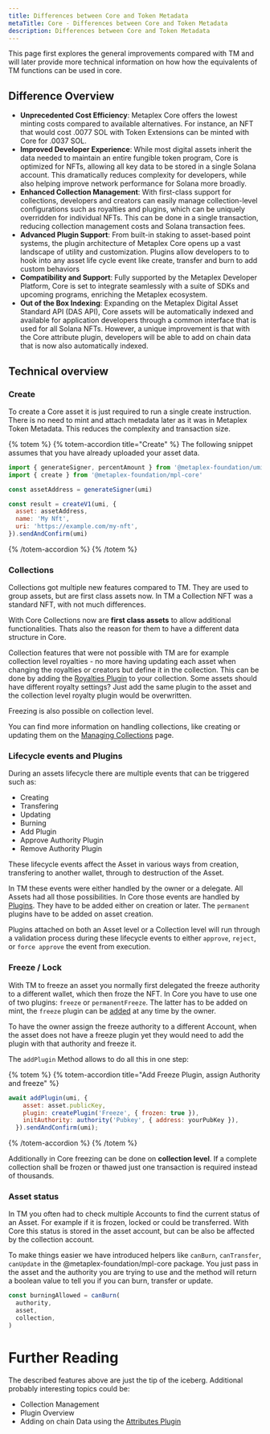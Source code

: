 ```yaml
---
title: Differences between Core and Token Metadata
metaTitle: Core - Differences between Core and Token Metadata
description: Differences between Core and Token Metadata
---
```


This page first explores the general improvements compared with TM and will later provide more technical information on how how the equivalents of TM functions can be used in core.

## Difference Overview
- **Unprecedented Cost Efficiency**: Metaplex Core offers the lowest minting costs compared to available alternatives. For instance, an NFT that would cost .0077 SOL with Token Extensions can be minted with Core for .0037 SOL. 
- **Improved Developer Experience**: While most digital assets inherit the data needed to maintain an entire fungible token program, Core is optimized for NFTs, allowing all key data to be stored in a single Solana account. This dramatically reduces complexity for developers, while also helping improve network performance for Solana more broadly.
- **Enhanced Collection Management**: With first-class support for collections, developers and creators can easily manage collection-level configurations such as royalties and plugins, which can be uniquely overridden for individual NFTs. This can be done in a single transaction, reducing collection management costs and Solana transaction fees.
- **Advanced Plugin Support**: From built-in staking to asset-based point systems, the plugin architecture of Metaplex Core opens up a vast landscape of utility and customization. Plugins allow developers to to hook into any asset life cycle event like create, transfer and burn to add custom behaviors
- **Compatibility and Support**: Fully supported by the Metaplex Developer Platform, Core is set to integrate seamlessly with a suite of SDKs and upcoming programs, enriching the Metaplex ecosystem.
- **Out of the Box Indexing**: Expanding on the Metaplex Digital Asset Standard API (DAS API), Core assets will be automatically indexed and available for application developers through a common interface that is used for all Solana NFTs. However, a unique improvement is that with the Core attribute plugin, developers will be able to add on chain data that is now also automatically indexed.

## Technical overview
### Create
To create a Core asset it is just required to run a single create instruction. There is no need to mint and attach metadata later as it was in Metaplex Token Metadata. This reduces the complexity and transaction size.

{% totem %}
{% totem-accordion title="Create" %}
The following snippet assumes that you have already uploaded your asset data. 
```js
import { generateSigner, percentAmount } from '@metaplex-foundation/umi'
import { create } from '@metaplex-foundation/mpl-core'

const assetAddress = generateSigner(umi)

const result = createV1(umi, {
  asset: assetAddress,
  name: 'My Nft',
  uri: 'https://example.com/my-nft',
}).sendAndConfirm(umi)
```
{% /totem-accordion %}
{% /totem %}

### Collections
Collections got multiple new features compared to TM. They are used to group assets, but are first class assets now. In TM a Collection NFT was a standard NFT, with not much differences.

With Core Collections now are **first class assets** to allow additional functionalities. Thats also the reason for them to have a different data structure in Core.

Collection features that were not possible with TM are for example collection level royalties - no more having updating each asset when changing the royalties or creators but define it in the collection. This can be done by adding the [Royalties Plugin](/core/plugins/royalties) to your collection. Some assets should have different royalty settings? Just add the same plugin to the asset and the collection level royalty plugin would be overwritten. 

Freezing is also possible on collection level.

You can find more information on handling collections, like creating or updating them on the [Managing Collections](/core/collections) page.

### Lifecycle events and Plugins
During an assets lifecycle there are multiple events that can be triggered such as:

- Creating
- Transfering
- Updating
- Burning
- Add Plugin
- Approve Authority Plugin
- Remove Authority Plugin


These lifecycle events affect the Asset in various ways from creation, transfering to another wallet, through to destruction of the Asset. 

In TM these events were either handled by the owner or a delegate. All Assets had all those possibilities. In Core those events are handled by [Plugins](/core/plugins). They have to be added either on creation or later. The `permanent` plugins have to be added on asset creation. 

Plugins attached on both an Asset level or a Collection level will run through a validation process during these lifecycle events to either `approve`, `reject`, or `force approve` the event from execution.

### Freeze / Lock
With TM to freeze an asset you normally first delegated the freeze authority to a different wallet, which then froze the NFT. In Core you have to use one of two plugins: `freeze` or `permanentFreeze`. The latter has to be added on mint, the `freeze` plugin can be [added](/core/plugins/adding-plugins) at any time by the owner.

To have the owner assign the freeze authority to a different Account, when the asset does not have a freeze plugin yet they would need to add the plugin with that authority and freeze it.

The `addPlugin` Method allows to do all this in one step:

{% totem %}
{% totem-accordion title="Add Freeze Plugin, assign Authority and freeze" %}
```js
await addPlugin(umi, {
    asset: asset.publicKey,
    plugin: createPlugin('Freeze', { frozen: true }),
    initAuthority: authority('Pubkey', { address: yourPubKey }),
  }).sendAndConfirm(umi);
```
{% /totem-accordion %}
{% /totem %}

Additionally in Core freezing can be done on **collection level**. If a complete collection shall be frozen or thawed just one transaction is required instead of thousands.

### Asset status
In TM you often had to check multiple Accounts to find the current status of an Asset. For example if it is frozen, locked or could be transferred. With Core this status is stored in the  asset account, but can be also be affected by the collection account.

To make things easier we have introduced helpers like `canBurn`, `canTransfer`, `canUpdate` in the @metaplex-foundation/mpl-core package. You just pass in the asset and the authority you are trying to use and the method will return a boolean value to tell you if you can burn, transfer or update.

```js
const burningAllowed = canBurn(
  authority,
  asset,
  collection,
)
```

# Further Reading
The described features above are just the tip of the iceberg. Additional probably interesting topics could be:

- Collection Management
- Plugin Overview
- Adding on chain Data using the [Attributes Plugin](/core/plugins/attribute)